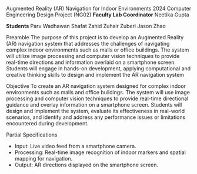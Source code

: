 Augmented Reality (AR) Navigation for Indoor Environments
2024 Computer Engineering Design Project (NG02)
**Faculty Lab Coordinator**
Neetika Gupta

**Students**
Parv Wadhawan 
Shafat Zahid
Zuhair Zuberi
Jason Zhao

Preamble
The purpose of this project is to develop an Augmented Reality (AR) navigation system that addresses the challenges of navigating complex indoor environments such as malls or office buildings. The system will utilize image processing and computer vision techniques to provide real-time directions and information overlaid on a smartphone screen. Students will engage in hands-on development, applying computational and creative thinking skills to design and implement the AR navigation system

Objective
To create an AR navigation system designed for complex indoor environments such as malls and office buildings. The system will use image processing and computer vision techniques to provide real-time directional guidance and overlay information on a smartphone screen. Students will design and implement the system, evaluate its effectiveness in real-world scenarios, and identify and address any performance issues or limitations encountered during development.

Partial Specifications
- Input: Live video feed from a smartphone camera.
- Processing: Real-time image recognition of indoor markers and spatial mapping for navigation.
- Output: AR directions displayed on the smartphone screen.
